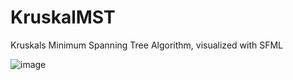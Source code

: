 # KruskalMST
Kruskals Minimum Spanning Tree Algorithm, visualized with SFML

![image](https://github.com/maxgoren/KruskalMST/assets/65133477/49ccc95f-371d-4350-87c8-4a20287f2bb6)
